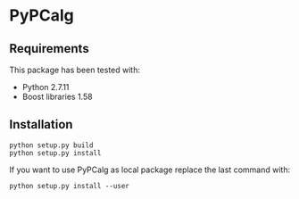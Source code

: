 # PyPCalg

## Requirements

This package has been tested with:
* Python 2.7.11
* Boost libraries 1.58

## Installation

~~~
python setup.py build
python setup.py install
~~~

If you want to use PyPCalg as local package replace the last command with:

~~~
python setup.py install --user
~~~

